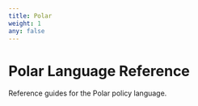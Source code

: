 ```yaml
---
title: Polar
weight: 1
any: false
---
```


# Polar Language Reference

Reference guides for the Polar policy language.